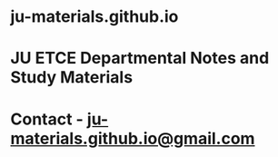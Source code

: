 # ju-materials.github.io
# JU ETCE Departmental Notes and Study Materials
# Contact - ju-materials.github.io@gmail.com